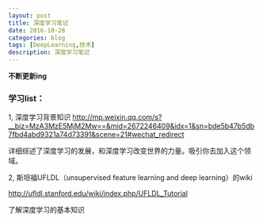 ```yaml
---
layout: post
title: 深度学习笔记
date: 2016-10-28
categories: blog
tags: [DeepLearning,技术]
description: 深度学习笔记
---
```

**不断更新ing**

### 学习list：
1, 深度学习背景知识
<http://mp.weixin.qq.com/s?__biz=MzA3MzE5MjM2Mw==&mid=2672246409&idx=1&sn=bde5b47b5db7fbd4abd9321a74d73391&scene=21#wechat_redirect>

详细综述了深度学习的发展，和深度学习改变世界的力量。吸引你去加入这个领域。

2, 斯坦福UFLDL（unsupervised feature learning and deep learning）的wiki

<http://ufldl.stanford.edu/wiki/index.php/UFLDL_Tutorial>

了解深度学习的基本知识
